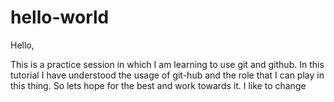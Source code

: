 # hello-world

Hello,

This is a practice session in which I am learning to use git and github. In this tutorial I  have understood the usage of git-hub  and the role that I can play in this thing. So lets hope for the best and work towards it. I like to change 
